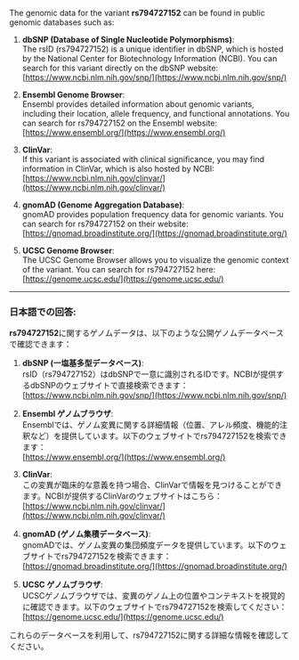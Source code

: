 The genomic data for the variant **rs794727152** can be found in public genomic databases such as:

1. **dbSNP (Database of Single Nucleotide Polymorphisms)**:  
   The rsID (rs794727152) is a unique identifier in dbSNP, which is hosted by the National Center for Biotechnology Information (NCBI). You can search for this variant directly on the dbSNP website:  
   [https://www.ncbi.nlm.nih.gov/snp/](https://www.ncbi.nlm.nih.gov/snp/)

2. **Ensembl Genome Browser**:  
   Ensembl provides detailed information about genomic variants, including their location, allele frequency, and functional annotations. You can search for rs794727152 on the Ensembl website:  
   [https://www.ensembl.org/](https://www.ensembl.org/)

3. **ClinVar**:  
   If this variant is associated with clinical significance, you may find information in ClinVar, which is also hosted by NCBI:  
   [https://www.ncbi.nlm.nih.gov/clinvar/](https://www.ncbi.nlm.nih.gov/clinvar/)

4. **gnomAD (Genome Aggregation Database)**:  
   gnomAD provides population frequency data for genomic variants. You can search for rs794727152 on their website:  
   [https://gnomad.broadinstitute.org/](https://gnomad.broadinstitute.org/)

5. **UCSC Genome Browser**:  
   The UCSC Genome Browser allows you to visualize the genomic context of the variant. You can search for rs794727152 here:  
   [https://genome.ucsc.edu/](https://genome.ucsc.edu/)

---

### 日本語での回答:
**rs794727152**に関するゲノムデータは、以下のような公開ゲノムデータベースで確認できます：

1. **dbSNP (一塩基多型データベース)**:  
   rsID（rs794727152）はdbSNPで一意に識別されるIDです。NCBIが提供するdbSNPのウェブサイトで直接検索できます：  
   [https://www.ncbi.nlm.nih.gov/snp/](https://www.ncbi.nlm.nih.gov/snp/)

2. **Ensembl ゲノムブラウザ**:  
   Ensemblでは、ゲノム変異に関する詳細情報（位置、アレル頻度、機能的注釈など）を提供しています。以下のウェブサイトでrs794727152を検索できます：  
   [https://www.ensembl.org/](https://www.ensembl.org/)

3. **ClinVar**:  
   この変異が臨床的な意義を持つ場合、ClinVarで情報を見つけることができます。NCBIが提供するClinVarのウェブサイトはこちら：  
   [https://www.ncbi.nlm.nih.gov/clinvar/](https://www.ncbi.nlm.nih.gov/clinvar/)

4. **gnomAD (ゲノム集積データベース)**:  
   gnomADでは、ゲノム変異の集団頻度データを提供しています。以下のウェブサイトでrs794727152を検索できます：  
   [https://gnomad.broadinstitute.org/](https://gnomad.broadinstitute.org/)

5. **UCSC ゲノムブラウザ**:  
   UCSCゲノムブラウザでは、変異のゲノム上の位置やコンテキストを視覚的に確認できます。以下のウェブサイトでrs794727152を検索してください：  
   [https://genome.ucsc.edu/](https://genome.ucsc.edu/)

これらのデータベースを利用して、rs794727152に関する詳細な情報を確認してください。